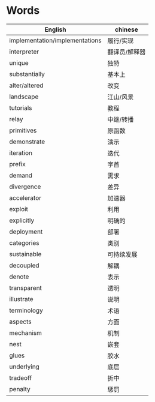 # Words

English | chinese
---|---
implementation/implementations | 履行/实现
interpreter | 翻译员/解释器
unique | 独特
substantially | 基本上
alter/altered | 改变
landscape | 江山/风景
tutorials | 教程
relay | 中继/转播
primitives | 原函数
demonstrate | 演示
iteration | 迭代
prefix | 字首
demand | 需求
divergence | 差异
accelerator | 加速器
exploit | 利用
explicitly | 明确的
deployment | 部署
categories | 类别
sustainable | 可持续发展
decoupled | 解耦
denote | 表示
transparent | 透明
illustrate | 说明
terminology | 术语
aspects | 方面
mechanism | 机制
nest | 嵌套
glues | 胶水
underlying | 底层
tradeoff | 折中
penalty | 惩罚
